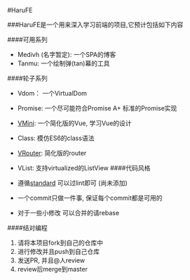 #HaruFE  

###HaruFE是一个用来深入学习前端的项目,它预计包括如下内容  

####可用系列

- Medivh (名字暂定): 一个SPA的博客  
- Tanmu: 一个绘制弹(tan)幕的工具  

####轮子系列  
- Vdom： 一个VirtualDom  
- Promise: 一个尽可能符合Promise A+ 标准的Promise实现  
- [VMini](https://github.com/Kingwl/harufe/tree/master/vmini): 一个简化版的Vue, 学习Vue的设计  
- Class: 模仿ES6的class语法  
- [VRouter](https://github.com/Kingwl/harufe/tree/master/vrouter): 简化版的router  
- VList: 支持virtualized的ListView
####代码风格

- 遵循[standard](https://github.com/feross/standard/blob/master/RULES.md#javascript-standard-style) 可以过lint即可 (尚未添加)
- 一个commit只做一件事, 保证每个commit都是可用的    
- 对于一些小修改 可以合并的请rebase   

####结对编程
1. 请将本项目fork到自己的仓库中  
2. 进行修改并且push到自己仓库  
3. 发送PR, 并且@人review  
4. review后merge到master  
